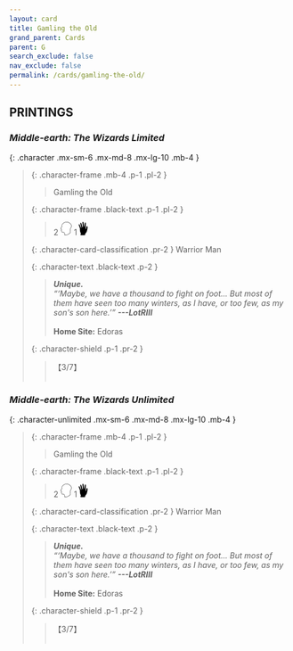 ```yaml
---
layout: card
title: Gamling the Old
grand_parent: Cards
parent: G
search_exclude: false
nav_exclude: false
permalink: /cards/gamling-the-old/
---
```


## PRINTINGS


### _Middle-earth: The Wizards Limited_

{: .character .mx-sm-6 .mx-md-8 .mx-lg-10 .mb-4 }
> {: .character-frame .mb-4 .p-1 .pl-2 }
> > <div class="card-mp"></div>
> > <div class="character-card-name">Gamling the Old</div>
>
> {: .character-frame .black-text .p-1 .pl-2 }
> > 2 ![](/assets/images/mind.svg) 1![](/assets/images/di.svg)
>
> {: .character-card-classification .pr-2 }
> Warrior Man
>
> {: .character-text .black-text .p-2 }
> > _**Unique.**_  <br>_“‘Maybe, we have a thousand to fight on foot... But most of them have seen too many winters, as I have, or too few, as my son's son here.’”_ ***---&#65279;LotRIII***  <br><br>**Home Site:** Edoras 
>
> {: .character-shield .p-1 .pr-2 }
> > <div class="card-shield">【3/7】</div>
> > <div class="card-corruption">&nbsp;</div>

### _Middle-earth: The Wizards Unlimited_

{: .character-unlimited .mx-sm-6 .mx-md-8 .mx-lg-10 .mb-4 }
> {: .character-frame .mb-4 .p-1 .pl-2 }
> > <div class="card-mp"></div>
> > <div class="character-card-name">Gamling the Old</div>
>
> {: .character-frame .black-text .p-1 .pl-2 }
> > 2 ![](/assets/images/mind.svg) 1![](/assets/images/di.svg)
>
> {: .character-card-classification .pr-2 }
> Warrior Man
>
> {: .character-text .black-text .p-2 }
> > _**Unique.**_  <br>_“‘Maybe, we have a thousand to fight on foot... But most of them have seen too many winters, as I have, or too few, as my son's son here.’”_ ***---&#65279;LotRIII***  <br><br>**Home Site:** Edoras 
>
> {: .character-shield .p-1 .pr-2 }
> > <div class="card-shield">【3/7】</div>
> > <div class="card-corruption">&nbsp;</div>
